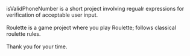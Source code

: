 isValidPhoneNumber is a short project involving regualr expressions for verification of acceptable user input. <br/><br/>
Roulette is a game project where you play Roulette; follows classical roulette rules. <br/><br/>
Thank you for your time.
